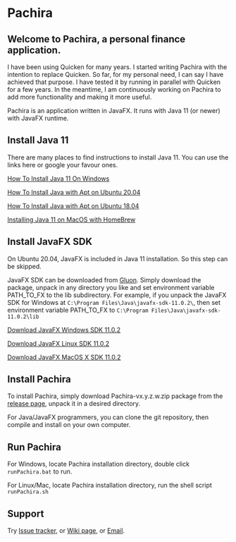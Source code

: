 # Pachira

## Welcome to Pachira, a personal finance application.

I have been using Quicken for many years.  I started writing Pachira with the
intention to replace Quicken.  So far, for my personal need, I can say I have
achieved that purpose.  I have tested it by running in parallel with Quicken
for a few years.  In the meantime, I am continuously working on Pachira to add
more functionality and making it more useful.

Pachira is an application written in JavaFX.  It runs with Java 11 (or newer)
with JavaFX runtime.

## Install Java 11

There are many places to find instructions to install Java 11.  You can use
the links here or google your favour ones.

[How To Install Java 11 On Windows](https://java.tutorials24x7.com/blog/how-to-install-java-11-on-windows)

[How To Install Java with Apt on Ubuntu 20.04](https://www.digitalocean.com/community/tutorials/how-to-install-java-with-apt-on-ubuntu-20-04)

[How To Install Java with Apt on Ubuntu 18.04](https://www.digitalocean.com/community/tutorials/how-to-install-java-with-apt-on-ubuntu-18-04)

[Installing Java 11 on MacOS with HomeBrew](https://medium.com/w-logs/installing-java-11-on-macos-with-homebrew-7f73c1e9fadf)


## Install JavaFX SDK

On Ubuntu 20.04, JavaFX is included in Java 11 installation.  So this step can be skipped.

JavaFX SDK can be downloaded from [Gluon](https://gluonhq.com/products/javafx/). Simply download
the package, unpack in any directory you like and set environment variable PATH_TO_FX to
the lib subdirectory.  For example, if you unpack the JavaFX SDK for Windows at
`C:\Program Files\Java\javafx-sdk-11.0.2\`, then set environment variable PATH_TO_FX to
`C:\Program Files\Java\javafx-sdk-11.0.2\lib`

[Download JavaFX Windows SDK 11.0.2](https://gluonhq.com/download/javafx-11-0-2-sdk-windows/)

[Download JavaFX Linux SDK 11.0.2](https://gluonhq.com/download/javafx-11-0-2-sdk-linux/)

[Download JavaFX MacOS X SDK 11.0.2](https://gluonhq.com/download/javafx-11-0-2-sdk-mac)

## Install Pachira

To install Pachira, simply download Pachira-vx.y.z.w.zip package from the
[release page](https://github.com/taihuapp/Pachira/releases/), unpack it in
a desired directory.

For Java/JavaFX programmers, you can clone the git repository, then compile and
install on your own computer.

## Run Pachira

For Windows, locate Pachira installation directory, double click `runPachira.bat`
to run.

For Linux/Mac, locate Pachira installation directory, run the shell script `runPachira.sh`

## Support

Try [Issue tracker](https://github.com/taihuapp/Pachira/releases/),
or [Wiki page](https://github.com/taihuapp/Pachira/wiki),
or [Email](mailto:taihuapp@gmail.com).